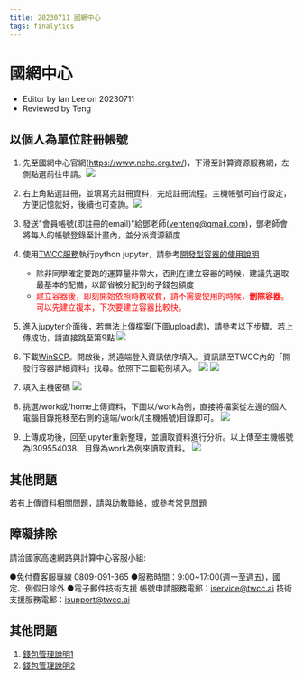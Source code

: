 ```yaml
---
title: 20230711 國網中心
tags: finalytics
---
```


# 國網中心

- Editor by Ian Lee on 20230711
- Reviewed by Teng

## 以個人為單位註冊帳號
1. 先至國網中心官網(https://www.nchc.org.tw/)，下滑至計算資源服務網，左側點選前往申請。![](https://i.imgur.com/iJJ9uoF.png)
2. 右上角點選註冊，並填寫完註冊資料，完成註冊流程。主機帳號可自行設定，方便記憶就好，後續也可查詢。![](https://i.imgur.com/rICrBRg.jpg)
3. 發送"會員帳號(即註冊的email)"給鄧老師(venteng@gmail.com)，鄧老師會將每人的帳號登錄至計畫內，並分派資源額度
4. 使用[TWCC服務](https://www.twcc.ai/)執行python jupyter，請參考[開發型容器的使用說明](https://man.twcc.ai/@twccdocs/doc-ccs-main-zh/https%3A%2F%2Fman.twcc.ai%2F%40twccdocs%2Fguide-ccs-create-zh)
    * 除非同學確定要跑的運算量非常大，否則在建立容器的時候，建議先選取最基本的配備，以節省被分配到的子錢包額度
    * <font color="#f00">建立容器後，即刻開始依照時數收費，請不需要使用的時候，**刪除容器**。可以先建立複本，下次要建立容器比較快。</font>
5. 進入jupyter介面後，若無法上傳檔案(下圖upload處)，請參考以下步驟。若上傳成功，請直接跳至第9點
![](https://i.imgur.com/BZorUk7.png)


6. 下載[WinSCP](https://winscp.net/eng/download.php)。開啟後，將遠端登入資訊依序填入。資訊請至TWCC內的「開發行容器詳細資料」找尋。依照下二圖範例填入。
![](https://i.imgur.com/Y015GpU.png)
![](https://i.imgur.com/3yGW6NZ.png)
7. 填入主機密碼
![](https://i.imgur.com/oge6DDs.png)

8. 挑選/work或/home上傳資料，下圖以/work為例，直接將檔案從左邊的個人電腦目錄拖移至右側的遠端/work/(主機帳號)目錄即可。
![](https://i.imgur.com/n4zvCU5.png)

9. 上傳成功後，回至jupyter重新整理，並讀取資料進行分析。以上傳至主機帳號為i309554038、目錄為work為例來讀取資料。
![](https://i.imgur.com/VSEN9Lz.png)


## 其他問題
若有上傳資料相關問題，請與助教聯絡，或參考[常見問題](https://man.twcc.ai/@twccdocs/doc-ccs-main-zh/%2F%40twccdocs%2Fccs-overview-zh)
## 障礙排除

請洽國家高速網路與計算中心客服小組:

●免付費客服專線 0809-091-365
●服務時間：9:00~17:00(週一至週五)，國定、例假日除外
●電子郵件技術支援
帳號申請服務電郵：iservice@twcc.ai
技術支援服務電郵：isupport@twcc.ai





## 其他問題

1. [錢包管理說明1](https://iservice.nchc.org.tw/nchc_service/nchc_service_qa.php?target=16)
2. [錢包管理說明2](https://iservice.nchc.org.tw/module_page.php?module=nchc_service#nchc_service/nchc_service.php?action=prj_view_wallet&uuid=a487afa6-a769-4d32-b232-222b83204537)
